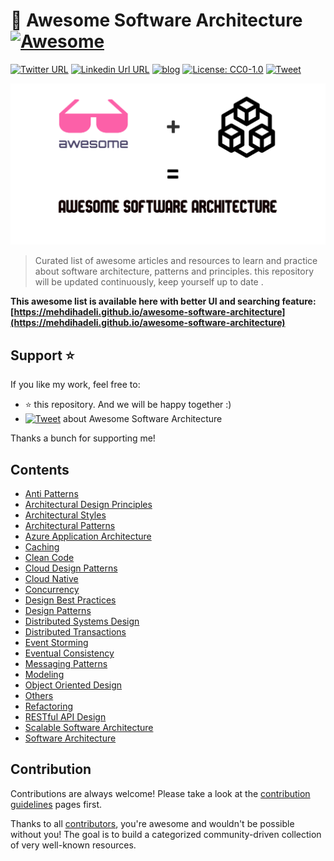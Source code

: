 # 🎨 Awesome Software Architecture [![Awesome](https://awesome.re/badge-flat2.svg)](https://awesome.re)

[![Twitter URL](https://img.shields.io/badge/-@mehdi_hadeli-%231DA1F2?style=flat-square&logo=twitter&logoColor=ffffff)](https://twitter.com/mehdi_hadeli)
[![Linkedin Url URL](https://img.shields.io/badge/-mehdihadeli-blue?style=flat-square&logo=linkedin&logoColor=ffffff)](https://www.linkedin.com/in/mehdihadeli/)
[![blog](https://img.shields.io/badge/blog-dotnetuniversity.com-brightgreen?style=flat-square)](https://dotnetuniversity.com/)
[![License: CC0-1.0](https://img.shields.io/badge/License-CC0%201.0-brightgreen.svg?style=flat-square)](http://creativecommons.org/publicdomain/zero/1.0/)
[![Tweet](https://img.shields.io/twitter/url/http/shields.io.svg?style=social)][tweet]

![](./banner.png)

> Curated list of awesome articles and resources to learn and practice about software architecture, patterns and principles. this repository will be updated continuously, keep yourself up to date .

**This awesome list is available here with better UI and searching feature: [https://mehdihadeli.github.io/awesome-software-architecture](https://mehdihadeli.github.io/awesome-software-architecture)**


## Support ⭐

If you like my work, feel free to:

- ⭐ this repository. And we will be happy together :)
- [![Tweet](https://img.shields.io/twitter/url/http/shields.io.svg?style=social)][tweet] about Awesome Software Architecture

Thanks a bunch for supporting me!

[tweet]: https://twitter.com/intent/tweet?url=https://github.com/mehdihadeli/awesome-software-architecture&text=A%20curated%20list%20of%20awesome%20articles%20and%20resources%20to%20learn%20and%20practice%20about%20software%20architecture%2C%20patterns%2C%20and%20principles&hashtags=dotnetcore,dotnet,csharp,microservices,netcore,aspnetcore,ddd,cqrs,softwarearchitecture,designpatterns,modularmonolith

## Contents

- [Anti Patterns](docs/anti-patterns/index.md)
- [Architectural Design Principles](docs/architectural-design-principles/index.md)
- [Architectural Styles](docs/architectural-style/index.md)
- [Architectural Patterns](docs/architectural-patterns/architectural-patterns.md)
- [Azure Application Architecture](docs/azure/index.md)
- [Caching](docs/caching.md)
- [Clean Code](docs/clean-code.md)
- [Cloud Design Patterns](docs/cloud-design-patterns/index.md)
- [Cloud Native](docs/cloud-native/index.md)
- [Concurrency](docs/concurrency.md)
- [Design Best Practices](docs/design-best-practices/index.md)
- [Design Patterns](docs/design-patterns/index.md)
- [Distributed Systems Design](docs/distributed-systems-design.md)
- [Distributed Transactions](docs/distributed-transactions.md)
- [Event Storming](docs/event-storming.md)
- [Eventual Consistency](docs/eventual-consistency.md)
- [Messaging Patterns](docs/messaging/messaging.md)
- [Modeling](docs/modeling/index.md)
- [Object Oriented Design](docs/object-oriented-design.md)
- [Others](docs/others.md)
- [Refactoring](docs/refactoring.md)
- [RESTful API Design](docs/rest.md)
- [Scalable Software Architecture](docs/scalable-software-architecture.md)
- [Software Architecture](docs/software-architecture.md)


## Contribution
Contributions are always welcome! Please take a look at the [contribution guidelines](https://github.com/mehdihadeli/awesome-software-architecture/blob/main/contributing.md) pages first.

Thanks to all [contributors](https://github.com/mehdihadeli/awesome-software-architecture/graphs/contributors), you're awesome and wouldn't be possible without you! The goal is to build a categorized community-driven collection of very well-known resources.